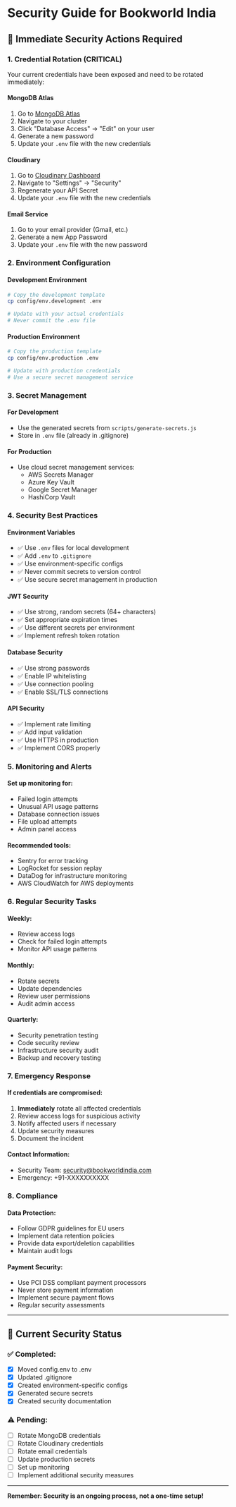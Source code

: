 # Security Guide for Bookworld India

## 🔐 Immediate Security Actions Required

### 1. Credential Rotation (CRITICAL)

Your current credentials have been exposed and need to be rotated immediately:

#### MongoDB Atlas
1. Go to [MongoDB Atlas](https://cloud.mongodb.com/)
2. Navigate to your cluster
3. Click "Database Access" → "Edit" on your user
4. Generate a new password
5. Update your `.env` file with the new credentials

#### Cloudinary
1. Go to [Cloudinary Dashboard](https://cloudinary.com/console)
2. Navigate to "Settings" → "Security"
3. Regenerate your API Secret
4. Update your `.env` file with the new credentials

#### Email Service
1. Go to your email provider (Gmail, etc.)
2. Generate a new App Password
3. Update your `.env` file with the new password

### 2. Environment Configuration

#### Development Environment
```bash
# Copy the development template
cp config/env.development .env

# Update with your actual credentials
# Never commit the .env file
```

#### Production Environment
```bash
# Copy the production template
cp config/env.production .env

# Update with production credentials
# Use a secure secret management service
```

### 3. Secret Management

#### For Development
- Use the generated secrets from `scripts/generate-secrets.js`
- Store in `.env` file (already in .gitignore)

#### For Production
- Use cloud secret management services:
  - AWS Secrets Manager
  - Azure Key Vault
  - Google Secret Manager
  - HashiCorp Vault

### 4. Security Best Practices

#### Environment Variables
- ✅ Use `.env` files for local development
- ✅ Add `.env` to `.gitignore`
- ✅ Use environment-specific configs
- ✅ Never commit secrets to version control
- ✅ Use secure secret management in production

#### JWT Security
- ✅ Use strong, random secrets (64+ characters)
- ✅ Set appropriate expiration times
- ✅ Use different secrets per environment
- ✅ Implement refresh token rotation

#### Database Security
- ✅ Use strong passwords
- ✅ Enable IP whitelisting
- ✅ Use connection pooling
- ✅ Enable SSL/TLS connections

#### API Security
- ✅ Implement rate limiting
- ✅ Add input validation
- ✅ Use HTTPS in production
- ✅ Implement CORS properly

### 5. Monitoring and Alerts

#### Set up monitoring for:
- Failed login attempts
- Unusual API usage patterns
- Database connection issues
- File upload attempts
- Admin panel access

#### Recommended tools:
- Sentry for error tracking
- LogRocket for session replay
- DataDog for infrastructure monitoring
- AWS CloudWatch for AWS deployments

### 6. Regular Security Tasks

#### Weekly:
- Review access logs
- Check for failed login attempts
- Monitor API usage patterns

#### Monthly:
- Rotate secrets
- Update dependencies
- Review user permissions
- Audit admin access

#### Quarterly:
- Security penetration testing
- Code security review
- Infrastructure security audit
- Backup and recovery testing

### 7. Emergency Response

#### If credentials are compromised:
1. **Immediately** rotate all affected credentials
2. Review access logs for suspicious activity
3. Notify affected users if necessary
4. Update security measures
5. Document the incident

#### Contact Information:
- Security Team: security@bookworldindia.com
- Emergency: +91-XXXXXXXXXX

### 8. Compliance

#### Data Protection:
- Follow GDPR guidelines for EU users
- Implement data retention policies
- Provide data export/deletion capabilities
- Maintain audit logs

#### Payment Security:
- Use PCI DSS compliant payment processors
- Never store payment information
- Implement secure payment flows
- Regular security assessments

---

## 🚨 Current Security Status

### ✅ Completed:
- [x] Moved config.env to .env
- [x] Updated .gitignore
- [x] Created environment-specific configs
- [x] Generated secure secrets
- [x] Created security documentation

### ⚠️ Pending:
- [ ] Rotate MongoDB credentials
- [ ] Rotate Cloudinary credentials
- [ ] Rotate email credentials
- [ ] Update production secrets
- [ ] Set up monitoring
- [ ] Implement additional security measures

---

**Remember: Security is an ongoing process, not a one-time setup!**
